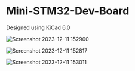 # Mini-STM32-Dev-Board

Designed using KiCad 6.0

![Screenshot 2023-12-11 152900](https://github.com/Kesara-Malinda/Mini-STM32-Dev-Board/assets/152917393/dfb63eee-7856-47e6-95f1-de8c44a6e872)

![Screenshot 2023-12-11 152817](https://github.com/Kesara-Malinda/Mini-STM32-Dev-Board/assets/152917393/75e220c2-ee0a-4b69-be42-0fc2e8e976e9)

![Screenshot 2023-12-11 153011](https://github.com/Kesara-Malinda/Mini-STM32-Dev-Board/assets/152917393/0a438e00-f94a-4d75-8443-7884bd9968fa)

